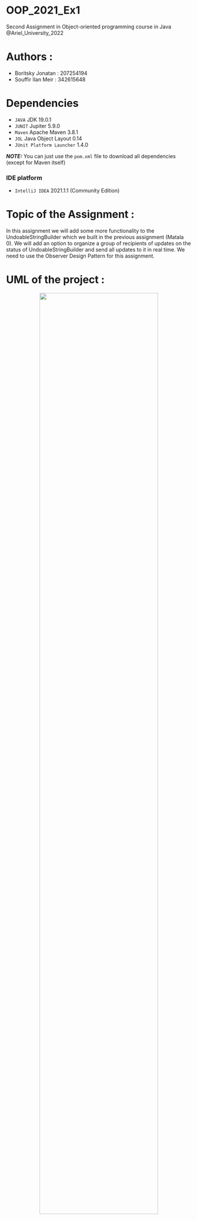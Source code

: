 # OOP_2021_Ex1
Second Assignment in Object-oriented programming course in Java @Ariel_University_2022

# Authors :
* Boritsky Jonatan : 207254194
* Souffir Ilan Meir : 342615648

# Dependencies

* ``JAVA`` JDK 19.0.1
* ``JUNIT`` Jupiter 5.9.0
* ``Maven`` Apache Maven 3.8.1
* ``JOL`` Java Object Layout 0.14
* ``JUnit Platform Launcher`` 1.4.0

**_NOTE:_**  You can just use the ``pom.xml`` file to download all dependencies (except for Maven itself)

### IDE platform
* ``IntelliJ IDEA`` 2021.1.1 (Community Edition)

# Topic of the Assignment :
In this assignment we will add some more functionality to the UndoableStringBuilder which we built in the previous assignment (Matala 0).
We will add an option to organize a group of recipients of updates on the status of UndoableStringBuilder and send all updates to it in real time.
We need to use the Observer Design Pattern for this assignment.

# UML of the project :
<p align="center">
  <img align="center" width=80% src = "https://user-images.githubusercontent.com/55143087/209473572-de7a35b5-0b2f-4bad-8bb0-a2f3dc9abccc.png"/>
</p>



# Ex1 contains 2 Interfaces :
* Member.java
* Sender.java

# Ex1 contains 2 implementations :
* ConcreteMember.java : which is an implement of Member interface which describes the recipient of the updates (Observer).
* GroupAdmin.java : which is an implement of Sender interface which describes the sender of the updates (Observable).
 
# Ex1 contains also :
* UndoableStringBuilder.java : our class from the assignment 0.
* JvmUtilities.java
* Our tests in the test package : ConcreteMemberTest.java , GroupAdminTest.java , Tests.java (from the assignment).

# 1) ConcreteMember.java
This class is an implement of Member interface which describes the recipient of the updates (Observer) and contains a copy (copy sallow) of the shared UndoableStringBuilder. This class includes an update method to notify the member on the last change done to the UndoableStringBuilder.
The JUNIT test of this class is ConcreteMemberTest.java in OOP_EX1/src/test/java/observer/ConcreteMemberTest.java/

Objects of this class :
* private String name --> the name of the member
* private UndoableStringBuilder usb --> the copy of the shared UndoableStringBuilder
* private String lastChange --> the last change done to the UndoableStringBuilder
 
We are going to explains each methods :
* ConcreteMember(String name) --> Constructor (given name of the member).
* update(UndoableStringBuilder usb) --> Updates the member on the last change done to the UndoableStringBuilder.
* getName() --> This method returns the name of the member (for testing purpose).
* getUsb() --> This method returns the UndoableStringBuilder (for testing purpose).
* getLastChange() --> This method returns the last change done to the UndoableStringBuilder (for testing purpose).
 
# 2) GroupAdmin.java
This class is an implement of Sender interface, which describes the sender of the updates (Observable) and contains the states pool (UndoableStringBuilder)
This class includes a list of observers (members) who should receive updates on any change made to the data, the list of observers is implemented with a HashSet (because it's the better data structure when we compare the רuntime efficiency. The class includes methods to register and unregister observers, and contains calls to the UndoableStringBuilder methods.
The JUNIT test of this class is GroupAdminTest.java in OOP_EX1/src/test/java/observer/GroupAdminTest.java/

Objects of this class :
* private HashSet<Member> observers --> the list of observers (members)
* private UndoableStringBuilder usb --> the states pool (UndoableStringBuilder)

We are going to explains each methods :
* GroupAdmin(UndoableStringBuilder usb) --> Constructor (the states pool (UndoableStringBuilder)).
* register(Member obj) --> Registers a new observer (member) to the list of observers. Check if the observer is already in the list, if not, add it.
* unregister(Member obj) --> Unregisters an observer (member) from the list of observers. Check if the observer is in the list, if so, remove it.
* insert(int offset, String obj) --> Inserts the string into mutable characters sequence.
* append(String obj) --> Appends the required string to the mutable characters sequence.
* delete(int start, int end) --> Removes the characters from specified range of this sequence.
* undo() --> Come back to the previous state of the UndoableStringBuilder.
* getObservers() --> The method come back to the list of members (observers) (for testing purpose).
* getUsb() --> The method come back to the states pool (UndoableStringBuilder) (for testing purpose).

# 3) Tests.java
this class proposes the tests that we made for ConcreteMember.java and GroupAdmin.java.
We are testing these 7 methods :
* register()  --> This method tests the register method from GroupAdmin.java
* unregister() --> This method tests the unregister method from GroupAdmin.java
* insert() --> This method tests the notifyObservers method from GroupAdmin.java
* append() --> This method tests the append method from GroupAdmin.java
* delete() --> This method tests the delete method from GroupAdmin.java
* undo() --> This method tests the undo method from GroupAdmin.java
* update() --> This method tests the update method from ConcreteMember.java

## Results for the tests
```
-------------------------------------------------------------------------------
Test set: Tests
-------------------------------------------------------------------------------
Tests run: 7, Failures: 0, Errors: 0, Skipped: 0, Time elapsed: 22.93 sec - in Tests

```


# How to run ? (Installing)
For Windows OS:  
1. Make sure you have git installed on your machine
2. Download the project from GitHub
```
$ git clone https://github.com/ilan2505/OOP_EX1.git
```
3. Download Apache Maven from [here](https://maven.apache.org/download.cgi)
4. Add a new system variable named ``MAVEN_HOME`` and set its value to the path of your Maven installation directory
   * Add New System variable for example directory: ``C:\Program Files\apache-maven-3.8.1``
   ```
    MAVEN_HOME = C:\Program Files\apache-maven-3.8.1
    ```
   * Add ``%MAVEN_HOME%\bin`` to the ``PATH`` variable
    ```
     PATH = %MAVEN_HOME%\bin
    ```
5. Open the command line as an **administrator** and navigate to the project folder.
6. Run the following command to build the project using ``Maven``:
```
$ mvn clean test
```
7. If the build was successful, you should see the following output:
```
[INFO] ------------------------------------------------------------------------
[INFO] BUILD SUCCESS
[INFO] ------------------------------------------------------------------------
[INFO] Total time:  10.470 s
[INFO] Finished at: 2022-12-25T09:42:09+02:00
[INFO] ---------------------------------
```
8. You can also see the results of the tests in command line:
```
-------------------------------------------------------
 T E S T S
-------------------------------------------------------
Running Tests
???? 27, 2022 8:21:53 ????? Tests append
INFO: JVM info: PID= 13688, Total Memory = 132120576, Available Cores = 4
# WARNING: Unable to attach Serviceability Agent. You can try again with escalated privileges. Two options: a) use -Djol.tryWithSudo=true to try with sudo; b) echo 0 | sudo tee /proc/sys/kernel/yama/ptrace_scope
???? 27, 2022 8:21:57 ????? Tests append
INFO: After append, the total size of the groupAdmin is: Total Memory = 2066000
???? 27, 2022 8:21:58 ????? Tests append
INFO: Address = observer.GroupAdmin@19a31b9dd footprint:
     COUNT       AVG       SUM   DESCRIPTION
     20003        48    960144   [B
         1        56        56   [Ljava.lang.Object;
         1     65552     65552   [Ljava.util.HashMap$Node;
         1        16        16   java.lang.Object
     20002        24    480048   java.lang.String
         1        24        24   java.lang.StringBuilder
         1        48        48   java.util.HashMap
         1        16        16   java.util.HashMap$KeySet
     10000        32    320000   java.util.HashMap$Node
         1        16        16   java.util.HashSet
         1        32        32   java.util.Stack
     10000        24    240000   observer.ConcreteMember
         1        24        24   observer.GroupAdmin
         1        24        24   observer.UndoableStringBuilder
     60015             2066000   (total)
???? 27, 2022 8:21:58 ????? Tests append
INFO: JVM info: PID= 13688, Total Memory = 206569472, Available Cores = 4
-----------------------------------------------------------------------------------------
...
...
...
```

 
